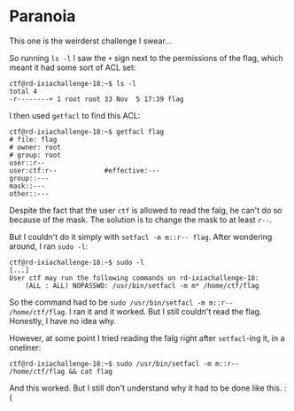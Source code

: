 # Paranoia
This one is the weirderst challenge I swear...

So running `ls -l` I saw the `+` sign next to the permissions of the flag, which meant it had some sort of ACL set:
```
ctf@rd-ixiachallenge-18:~$ ls -l
total 4
-r--------+ 1 root root 33 Nov  5 17:39 flag
```
I then used `getfacl` to find this ACL:
```
ctf@rd-ixiachallenge-18:~$ getfacl flag
# file: flag
# owner: root
# group: root
user::r--
user:ctf:r--			#effective:---
group::---
mask::---
other::---
```
Despite the fact that the user `ctf` is allowed to read the falg, he can't do so because of the mask.
The solution is to change the mask to at least `r--`.

But I couldn't do it simply with `setfacl -m m::r-- flag`.
After wondering around, I ran `sudo -l`:
```
ctf@rd-ixiachallenge-18:~$ sudo -l
[...]
User ctf may run the following commands on rd-ixiachallenge-18:
    (ALL : ALL) NOPASSWD: /usr/bin/setfacl -m m* /home/ctf/flag
```
So the command had to be `sudo /usr/bin/setfacl -m m::r-- /home/ctf/flag`.
I ran it and it worked.
But I still couldn't read the flag.
Honestly, I have no idea why.

However, at some point I tried reading the falg right after `setfacl`-ing it, in a oneliner:
```
ctf@rd-ixiachallenge-18:~$ sudo /usr/bin/setfacl -m m::r-- /home/ctf/flag && cat flag
```
And this worked.
But I still don't understand why it had to be done like this. :(
